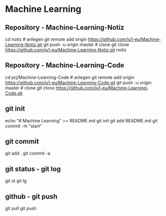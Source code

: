 # Machine Learning

## Repository - Machine-Learning-Notiz

  cd notiz
	# anlegen
  git remote add origin https://github.com/ju1-eu/Machine-Learning-Notiz.git
  git push -u origin master
	# clone
  git clone https://github.com/ju1-eu/Machine-Learning-Notiz.git notiz

## Repository - Machine-Learning-Code

  cd prj/Machine-Learning-Code
	# anlegen
  git remote add origin https://github.com/ju1-eu/Machine-Learning-Code.git
  git push -u origin master
	# clone
  git clone https://github.com/ju1-eu/Machine-Learning-Code.git

## git init 

  echo "# Machine Learning" >> README.md
  git init
  git add README.md
  git commit -m "start"

## git commit

  git add .
  git commit -a

## git status - git log

  git st
  git lg

## github - git push

  git pull
  git push 


